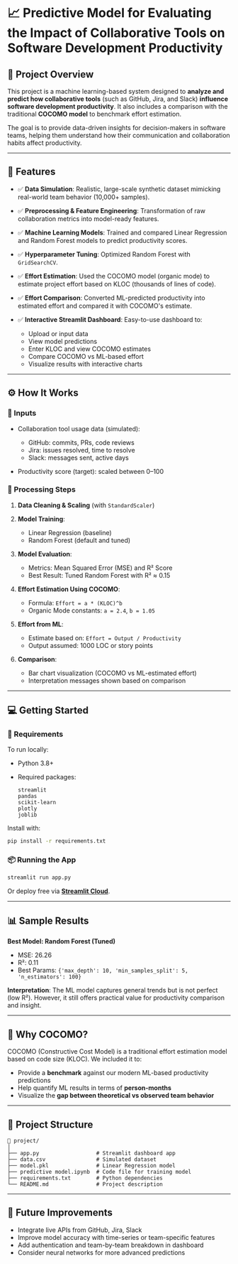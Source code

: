 # 📈 Predictive Model for Evaluating the Impact of Collaborative Tools on Software Development Productivity

## 🧠 Project Overview

This project is a machine learning-based system designed to **analyze and predict how collaborative tools** (such as GitHub, Jira, and Slack) **influence software development productivity**. It also includes a comparison with the traditional **COCOMO model** to benchmark effort estimation.

The goal is to provide data-driven insights for decision-makers in software teams, helping them understand how their communication and collaboration habits affect productivity.

---

## 🚀 Features

* ✅ **Data Simulation**: Realistic, large-scale synthetic dataset mimicking real-world team behavior (10,000+ samples).
* ✅ **Preprocessing & Feature Engineering**: Transformation of raw collaboration metrics into model-ready features.
* ✅ **Machine Learning Models**: Trained and compared Linear Regression and Random Forest models to predict productivity scores.
* ✅ **Hyperparameter Tuning**: Optimized Random Forest with `GridSearchCV`.
* ✅ **Effort Estimation**: Used the COCOMO model (organic mode) to estimate project effort based on KLOC (thousands of lines of code).
* ✅ **Effort Comparison**: Converted ML-predicted productivity into estimated effort and compared it with COCOMO's estimate.
* ✅ **Interactive Streamlit Dashboard**: Easy-to-use dashboard to:

  * Upload or input data
  * View model predictions
  * Enter KLOC and view COCOMO estimates
  * Compare COCOMO vs ML-based effort
  * Visualize results with interactive charts

---

## ⚙️ How It Works

### 🔢 Inputs

* Collaboration tool usage data (simulated):

  * GitHub: commits, PRs, code reviews
  * Jira: issues resolved, time to resolve
  * Slack: messages sent, active days
* Productivity score (target): scaled between 0–100

### 🧮 Processing Steps

1. **Data Cleaning & Scaling** (with `StandardScaler`)

2. **Model Training**:

   * Linear Regression (baseline)
   * Random Forest (default and tuned)

3. **Model Evaluation**:

   * Metrics: Mean Squared Error (MSE) and R² Score
   * Best Result: Tuned Random Forest with R² ≈ 0.15

4. **Effort Estimation Using COCOMO**:

   * Formula: `Effort = a * (KLOC)^b`
   * Organic Mode constants: `a = 2.4`, `b = 1.05`

5. **Effort from ML**:

   * Estimate based on: `Effort = Output / Productivity`
   * Output assumed: 1000 LOC or story points

6. **Comparison**:

   * Bar chart visualization (COCOMO vs ML-estimated effort)
   * Interpretation messages shown based on comparison

---

## 💻 Getting Started

### 🔧 Requirements

To run locally:

* Python 3.8+
* Required packages:

  ```
  streamlit
  pandas
  scikit-learn
  plotly
  joblib
  ```

Install with:

```bash
pip install -r requirements.txt
```

### 📦 Running the App

```bash
streamlit run app.py
```

Or deploy free via **[Streamlit Cloud](https://streamlit.io/cloud)**.

---

## 📊 Sample Results

**Best Model: Random Forest (Tuned)**

* MSE: 26.26
* R²: 0.11
* Best Params: `{'max_depth': 10, 'min_samples_split': 5, 'n_estimators': 100}`

**Interpretation**: The ML model captures general trends but is not perfect (low R²). However, it still offers practical value for productivity comparison and insight.

---

## 🧠 Why COCOMO?

COCOMO (Constructive Cost Model) is a traditional effort estimation model based on code size (KLOC). We included it to:

* Provide a **benchmark** against our modern ML-based productivity predictions
* Help quantify ML results in terms of **person-months**
* Visualize the **gap between theoretical vs observed team behavior**

---

## 📂 Project Structure

```
📁 project/
│
├── app.py                  # Streamlit dashboard app
├── data.csv                # Simulated dataset
├── model.pkl               # Linear Regression model
├── predictive model.ipynb  # Code file for training model
├── requirements.txt        # Python dependencies
└── README.md               # Project description
```

---

## 📌 Future Improvements

* Integrate live APIs from GitHub, Jira, Slack
* Improve model accuracy with time-series or team-specific features
* Add authentication and team-by-team breakdown in dashboard
* Consider neural networks for more advanced predictions
